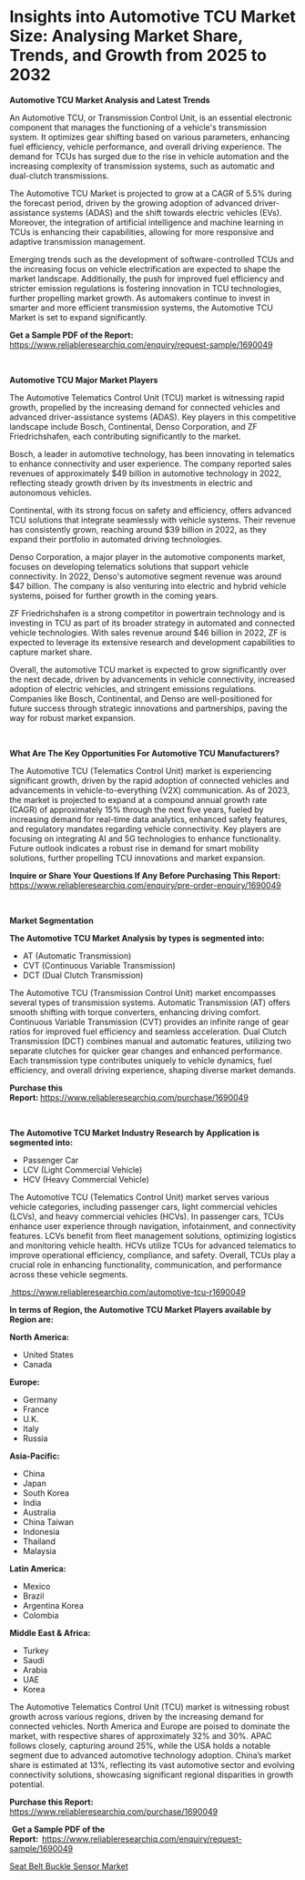 <p><h1>Insights into Automotive TCU Market Size: Analysing Market Share, Trends, and Growth from 2025 to 2032</h1></p><p><strong>Automotive TCU Market Analysis and Latest Trends</strong></p>
<p><p>An Automotive TCU, or Transmission Control Unit, is an essential electronic component that manages the functioning of a vehicle's transmission system. It optimizes gear shifting based on various parameters, enhancing fuel efficiency, vehicle performance, and overall driving experience. The demand for TCUs has surged due to the rise in vehicle automation and the increasing complexity of transmission systems, such as automatic and dual-clutch transmissions.</p><p>The Automotive TCU Market is projected to grow at a CAGR of 5.5% during the forecast period, driven by the growing adoption of advanced driver-assistance systems (ADAS) and the shift towards electric vehicles (EVs). Moreover, the integration of artificial intelligence and machine learning in TCUs is enhancing their capabilities, allowing for more responsive and adaptive transmission management.</p><p>Emerging trends such as the development of software-controlled TCUs and the increasing focus on vehicle electrification are expected to shape the market landscape. Additionally, the push for improved fuel efficiency and stricter emission regulations is fostering innovation in TCU technologies, further propelling market growth. As automakers continue to invest in smarter and more efficient transmission systems, the Automotive TCU Market is set to expand significantly.</p></p>
<p><strong>Get a Sample PDF of the Report:&nbsp;</strong> <a href="https://www.reliableresearchiq.com/enquiry/request-sample/1690049?utm_campaign=2754&utm_medium=2&utm_source=Github&utm_content=ia&utm_term=30032025&utm_id=automotive-tcu">https://www.reliableresearchiq.com/enquiry/request-sample/1690049</a></p>
<p>&nbsp;</p>
<p><strong>Automotive TCU Major Market Players</strong></p>
<p><p>The Automotive Telematics Control Unit (TCU) market is witnessing rapid growth, propelled by the increasing demand for connected vehicles and advanced driver-assistance systems (ADAS). Key players in this competitive landscape include Bosch, Continental, Denso Corporation, and ZF Friedrichshafen, each contributing significantly to the market.</p><p>Bosch, a leader in automotive technology, has been innovating in telematics to enhance connectivity and user experience. The company reported sales revenues of approximately $49 billion in automotive technology in 2022, reflecting steady growth driven by its investments in electric and autonomous vehicles.</p><p>Continental, with its strong focus on safety and efficiency, offers advanced TCU solutions that integrate seamlessly with vehicle systems. Their revenue has consistently grown, reaching around $39 billion in 2022, as they expand their portfolio in automated driving technologies.</p><p>Denso Corporation, a major player in the automotive components market, focuses on developing telematics solutions that support vehicle connectivity. In 2022, Denso's automotive segment revenue was around $47 billion. The company is also venturing into electric and hybrid vehicle systems, poised for further growth in the coming years.</p><p>ZF Friedrichshafen is a strong competitor in powertrain technology and is investing in TCU as part of its broader strategy in automated and connected vehicle technologies. With sales revenue around $46 billion in 2022, ZF is expected to leverage its extensive research and development capabilities to capture market share.</p><p>Overall, the automotive TCU market is expected to grow significantly over the next decade, driven by advancements in vehicle connectivity, increased adoption of electric vehicles, and stringent emissions regulations. Companies like Bosch, Continental, and Denso are well-positioned for future success through strategic innovations and partnerships, paving the way for robust market expansion.</p></p>
<p>&nbsp;</p>
<p><strong>What Are The Key Opportunities For Automotive TCU Manufacturers?</strong></p>
<p><p>The Automotive TCU (Telematics Control Unit) market is experiencing significant growth, driven by the rapid adoption of connected vehicles and advancements in vehicle-to-everything (V2X) communication. As of 2023, the market is projected to expand at a compound annual growth rate (CAGR) of approximately 15% through the next five years, fueled by increasing demand for real-time data analytics, enhanced safety features, and regulatory mandates regarding vehicle connectivity. Key players are focusing on integrating AI and 5G technologies to enhance functionality. Future outlook indicates a robust rise in demand for smart mobility solutions, further propelling TCU innovations and market expansion.</p></p>
<p><strong>Inquire or Share Your Questions If Any Before Purchasing This Report:</strong> <a href="https://www.reliableresearchiq.com/enquiry/pre-order-enquiry/1690049?utm_campaign=2754&utm_medium=2&utm_source=Github&utm_content=ia&utm_term=30032025&utm_id=automotive-tcu">https://www.reliableresearchiq.com/enquiry/pre-order-enquiry/1690049</a></p>
<p>&nbsp;</p>
<p><strong>Market Segmentation</strong></p>
<p><strong>The Automotive TCU Market Analysis by types is segmented into:</strong></p>
<p><ul><li>AT (Automatic Transmission)</li><li>CVT (Continuous Variable Transmission)</li><li>DCT (Dual Clutch Transmission)</li></ul></p>
<p><p>The Automotive TCU (Transmission Control Unit) market encompasses several types of transmission systems. Automatic Transmission (AT) offers smooth shifting with torque converters, enhancing driving comfort. Continuous Variable Transmission (CVT) provides an infinite range of gear ratios for improved fuel efficiency and seamless acceleration. Dual Clutch Transmission (DCT) combines manual and automatic features, utilizing two separate clutches for quicker gear changes and enhanced performance. Each transmission type contributes uniquely to vehicle dynamics, fuel efficiency, and overall driving experience, shaping diverse market demands.</p></p>
<p><strong>Purchase this Report:&nbsp;</strong><a href="https://www.reliableresearchiq.com/purchase/1690049?utm_campaign=2754&utm_medium=2&utm_source=Github&utm_content=ia&utm_term=30032025&utm_id=automotive-tcu">https://www.reliableresearchiq.com/purchase/1690049</a></p>
<p>&nbsp;</p>
<p><strong>The Automotive TCU Market Industry Research by Application is segmented into:</strong></p>
<p><ul><li>Passenger Car</li><li>LCV (Light Commercial Vehicle)</li><li>HCV (Heavy Commercial Vehicle)</li></ul></p>
<p><p>The Automotive TCU (Telematics Control Unit) market serves various vehicle categories, including passenger cars, light commercial vehicles (LCVs), and heavy commercial vehicles (HCVs). In passenger cars, TCUs enhance user experience through navigation, infotainment, and connectivity features. LCVs benefit from fleet management solutions, optimizing logistics and monitoring vehicle health. HCVs utilize TCUs for advanced telematics to improve operational efficiency, compliance, and safety. Overall, TCUs play a crucial role in enhancing functionality, communication, and performance across these vehicle segments.</p></p>
<p><a href="https://www.reliableresearchiq.com/automotive-tcu-r1690049?utm_campaign=2754&utm_medium=2&utm_source=Github&utm_content=ia&utm_term=30032025&utm_id=automotive-tcu">&nbsp;https://www.reliableresearchiq.com/automotive-tcu-r1690049</a></p>
<p><strong>In terms of Region, the Automotive TCU Market Players available by Region are:</strong></p>
<p>
    <p> <strong> North America: </strong>
        <ul>
            <li>United States</li>
            <li>Canada</li>
        </ul>
        </p> 
    <p> <strong> Europe: </strong>
        <ul>
            <li>Germany</li>
            <li>France</li>
            <li>U.K.</li>
            <li>Italy</li>
            <li>Russia</li>
        </ul>
        </p> 
    <p> <strong> Asia-Pacific: </strong>
        <ul>
            <li>China</li>
            <li>Japan</li>
            <li>South Korea</li>
            <li>India</li>
            <li>Australia</li>
            <li>China Taiwan</li>
            <li>Indonesia</li>
            <li>Thailand</li>
            <li>Malaysia</li>
        </ul>
        </p> 
    <p> <strong> Latin America: </strong>
        <ul>
            <li>Mexico</li>
            <li>Brazil</li>
            <li>Argentina Korea</li>
            <li>Colombia</li>
        </ul>
        </p> 
    <p> <strong> Middle East & Africa: </strong>
        <ul>
            <li>Turkey</li>
            <li>Saudi</li>
            <li>Arabia</li>
            <li>UAE</li>
            <li>Korea</li>
        </ul>
    </p>
    </p>
<p><p>The Automotive Telematics Control Unit (TCU) market is witnessing robust growth across various regions, driven by the increasing demand for connected vehicles. North America and Europe are poised to dominate the market, with respective shares of approximately 32% and 30%. APAC follows closely, capturing around 25%, while the USA holds a notable segment due to advanced automotive technology adoption. China’s market share is estimated at 13%, reflecting its vast automotive sector and evolving connectivity solutions, showcasing significant regional disparities in growth potential.</p></p>
<p><strong>Purchase this Report: </strong><a href="https://www.reliableresearchiq.com/purchase/1690049?utm_campaign=2754&utm_medium=2&utm_source=Github&utm_content=ia&utm_term=30032025&utm_id=automotive-tcu">https://www.reliableresearchiq.com/purchase/1690049</a></p>
<p>&nbsp;<strong>Get a Sample PDF of the Report:&nbsp;&nbsp;</strong><a href="https://www.reliableresearchiq.com/enquiry/request-sample/1690049?utm_campaign=2754&utm_medium=2&utm_source=Github&utm_content=ia&utm_term=30032025&utm_id=automotive-tcu">https://www.reliableresearchiq.com/enquiry/request-sample/1690049</a></p>
<p><strong></strong></p>
<p><p><a href="https://github.com/salodipura00/Market-Research-Report-List-1/blob/main/seat-belt-buckle-sensor-market.md?utm_campaign=2754&utm_medium=2&utm_source=Github&utm_content=ia&utm_term=30032025&utm_id=automotive-tcu">Seat Belt Buckle Sensor Market</a></p></p>